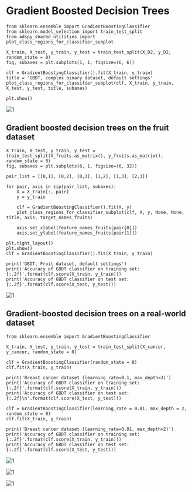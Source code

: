 # Gradient Boosted Decision Trees

```
from sklearn.ensemble import GradientBoostingClassifier
from sklearn.model_selection import train_test_split
from adspy_shared_utilities import plot_class_regions_for_classifier_subplot

X_train, X_test, y_train, y_test = train_test_split(X_D2, y_D2, random_state = 0)
fig, subaxes = plt.subplots(1, 1, figsize=(6, 6))

clf = GradientBoostingClassifier().fit(X_train, y_train)
title = 'GBDT, complex binary dataset, default settings'
plot_class_regions_for_classifier_subplot(clf, X_train, y_train, X_test, y_test, title, subaxes)

plt.show()
```
![1](https://pawan-mittal.github.io/allassets.github.io/data-science/machine-learning-python/charts/module4/5.png)

## Gradient boosted decision trees on the fruit dataset

```
X_train, X_test, y_train, y_test = train_test_split(X_fruits.as_matrix(), y_fruits.as_matrix(), random_state = 0)
fig, subaxes = plt.subplots(6, 1, figsize=(6, 32))

pair_list = [[0,1], [0,2], [0,3], [1,2], [1,3], [2,3]]

for pair, axis in zip(pair_list, subaxes):
    X = X_train[:, pair]
    y = y_train
    
    clf = GradientBoostingClassifier().fit(X, y)
    plot_class_regions_for_classifier_subplot(clf, X, y, None, None, title, axis, target_names_fruits)
    
    axis.set_xlabel(feature_names_fruits[pair[0]])
    axis.set_ylabel(feature_names_fruits[pair[1]])
    
plt.tight_layout()
plt.show()
clf = GradientBoostingClassifier().fit(X_train, y_train)

print('GBDT, Fruit dataset, default settings')
print('Accuracy of GBDT classifier on training set: {:.2f}'.format(clf.score(X_train, y_train)))
print('Accuracy of GBDT classifier on test set: {:.2f}'.format(clf.score(X_test, y_test)))
 ```
 
 ![1](https://pawan-mittal.github.io/allassets.github.io/data-science/machine-learning-python/charts/module4/6.png)
 
 ## Gradient-boosted decision trees on a real-world dataset
 
 ```
 from sklearn.ensemble import GradientBoostingClassifier

X_train, X_test, y_train, y_test = train_test_split(X_cancer, y_cancer, random_state = 0)

clf = GradientBoostingClassifier(random_state = 0)
clf.fit(X_train, y_train)

print('Breast cancer dataset (learning_rate=0.1, max_depth=3)')
print('Accuracy of GBDT classifier on training set: {:.2f}'.format(clf.score(X_train, y_train)))
print('Accuracy of GBDT classifier on test set: {:.2f}\n'.format(clf.score(X_test, y_test)))

clf = GradientBoostingClassifier(learning_rate = 0.01, max_depth = 2, random_state = 0)
clf.fit(X_train, y_train)

print('Breast cancer dataset (learning_rate=0.01, max_depth=2)')
print('Accuracy of GBDT classifier on training set: {:.2f}'.format(clf.score(X_train, y_train)))
print('Accuracy of GBDT classifier on test set: {:.2f}'.format(clf.score(X_test, y_test)))
```

![1](https://pawan-mittal.github.io/allassets.github.io/data-science/machine-learning-python/models/supervised/gradient-boosted-decision-trees/1.png)

![1](https://pawan-mittal.github.io/allassets.github.io/data-science/machine-learning-python/models/supervised/gradient-boosted-decision-trees/2.png)

![1](https://pawan-mittal.github.io/allassets.github.io/data-science/machine-learning-python/models/supervised/gradient-boosted-decision-trees/3.png)
